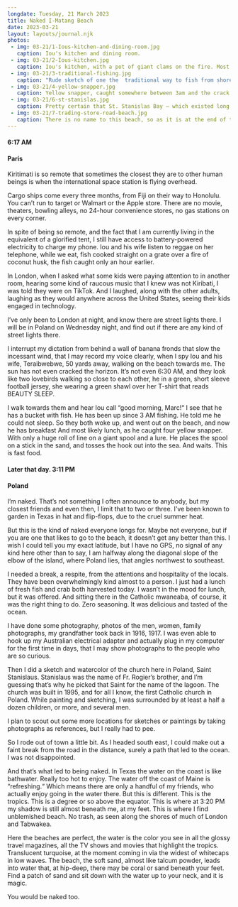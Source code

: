```yaml
---
longdate: Tuesday, 21 March 2023
title: Naked I-Matang Beach
date: 2023-03-21
layout: layouts/journal.njk
photos:
 - img: 03-21/1-Ious-kitchen-and-dining-room.jpg
   caption: Iou's kitchen and dining room.
 - img: 03-21/2-Ious-kitchen.jpg
   caption: Iou's kitchen, with a pot of giant clams on the fire. Most homes’ kitchens are similar, with coconut husks as the perfect fuel.
 - img: 03-21/3-traditional-fishing.jpg
   caption: "Rude sketch of one the  traditional way to fish from shore: huge reel on rod in sand, another rod acting as indicator when fish is caught, and line and bait (or lure) out to sea. Pretty simple. This allows the fisher to not only have a few lines in the water, but also get other things done, instead of waiting on lines."
 - img: 03-21/4-yellow-snapper.jpg
   caption: Yellow snapper, caught somewhere between 3am and the crack of dawn.
 - img: 03-21/6-st-stanislas.jpg
   caption: Pretty certain that St. Stanislas Bay — which existed long before this version of Poland’s Catholic church was built in 1995 — was named in honor of the patron saint of Fr. Rougier’s brother, Paul-Stanislas Rougier.
 - img: 03-21/7-trading-store-road-beach.jpg
   caption: There is no name to this beach, so as it is at the end of the sandy road that leads from the main street, where the trading store is on the corner, I’ve deemed it Trading Store Road Beach. I also deemed a stretch of beach, in the offing, with an even BETTER, and just as pristine stretch of white sand Naked I-Matang Beach. Legend has it, that if one goes to the shore nearing sunset, at the tail-end of a sweaty day, one may spy a naked I-Matang parading along the shore, and into the turquoise waters.
---
```

#### 6:17 AM
#### Paris

Kiritimati is so remote that sometimes the closest they are to other human beings is when the international space station is flying overhead.

Cargo ships come every three months, from Fiji on their way to Honolulu. You can’t run to target or Walmart or the Apple store. There are no movie, theaters, bowling alleys, no 24-hour convenience stores, no gas stations on every corner.

In spite of being so remote, and the fact that I am currently living in the equivalent of a glorified tent, I still have access to battery-powered electricity to charge my phone. Iou and his wife listen to reggae on her telephone, while we eat, fish cooked straight on a grate over a fire of coconut husk, the fish caught only an hour earlier.

In London, when I asked what some kids were paying attention to in another room, hearing some kind of raucous music that I knew was not Kiribati, I was told they were on TikTok. And I laughed, along with the other adults, laughing as they would anywhere across the United States, seeing their kids engaged in technology.

I’ve only been to London at night, and know there are street lights there. I will be in Poland on Wednesday night, and find out if there are any kind of street lights there.

I interrupt my dictation from behind a wall of banana fronds that slow the incessant wind, that I may record my voice clearly, when I spy Iou and his wife, Teraibwebwe, 50 yards away, walking on the beach towards me. The sun has not even cracked the horizon. It’s not even 6:30 AM, and they look like two lovebirds walking so close to each other, he in a green, short sleeve football jersey, she wearing a green shawl over her T-shirt that reads BEAUTY SLEEP.

I walk towards them and hear Iou call “good morning, Marc!“ I see that he has a bucket with fish. He has been up since 3 AM fishing. He told me he could not sleep. So they both woke up, and went out on the beach, and now he has breakfast And most likely lunch, as he caught four yellow snapper. With only a huge roll of line on a giant spool and a lure. He places the spool on a stick in the sand, and tosses the hook out into the sea. And waits. This is fast food.

#### Later that day. 3:11 PM
#### Poland

I’m naked. That’s not something I often announce to anybody, but my closest friends and even then, I limit that to two or three. I’ve been known to garden in Texas in hat and flip-flops, due to the cruel summer heat.

But this is the kind of naked everyone longs for. Maybe not everyone, but if you are one that likes to go to the beach, it doesn’t get any better than this. I wish I could tell you my exact latitude, but I have no GPS, no signal of any kind here other than to say, I am halfway along the diagonal slope of  the elbow of the island, where Poland lies, that angles northwest to southeast.

I needed a break, a respite, from the attentions and hospitality of the locals. They have been overwhelmingly kind almost to a person. I just had a lunch of fresh fish and crab both harvested today. I wasn’t in the mood for lunch, but it was offered. And sitting there in the Catholic mwaneaba, of course, it was the right thing to do. Zero seasoning. It was delicious and tasted of the ocean.

I have done some photography, photos of the men, women, family photographs, my grandfather took back in 1916, 1917. I was even able to hook up my Australian electrical adapter and actually plug in my computer for the first time in days, that I may show photographs to the people who are so curious.

Then I did a sketch and watercolor of the church here in Poland, Saint Stanislaus. Stanislaus was the name of Fr. Rogier’s brother, and I’m guessing that’s why he picked that Saint for the name of the lagoon. The church was built in 1995, and for all I know, the first Catholic church in Poland. While painting and sketching, I was surrounded by at least a half a dozen children, or more, and several men.

I plan to scout out some more locations for sketches or paintings by taking photographs as references, but I really had to pee.

So I rode out of town a little bit. As I headed south east, I could make out a faint break from the road in the distance, surely a path that led to the ocean. I was not disappointed.

And that’s what led to being naked. In Texas the water on the coast is like bathwater. Really too hot to enjoy. The water off the coast of Maine is “refreshing.“ Which means there are only a handful of my friends, who actually enjoy going in the water there. But this is different. This is the tropics. This is a degree or so above the equator. This is where at 3:20 PM my shadow is still almost beneath me, at my feet. This is where I find unblemished beach. No trash, as seen along the shores of much of London and Tabwakea.

Here the beaches are perfect, the water is the color you see in all the glossy travel magazines, all the TV shows and movies that highlight the tropics. Translucent turquoise, at the moment coming in via the widest of whitecaps in low waves. The beach, the soft sand, almost like talcum powder, leads into water that, at hip-deep, there may be coral or sand beneath your feet. Find a patch of sand and sit down with the water up to your neck, and it is magic.

You would be naked too.
